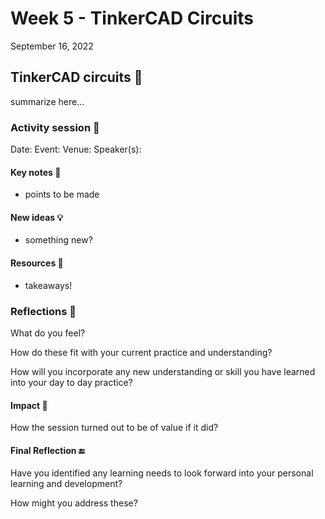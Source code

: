 # Week 5 - TinkerCAD Circuits

September 16, 2022

## TinkerCAD circuits 📰

summarize here...

### Activity session 🏫

Date: Event: Venue: Speaker(s):

#### Key notes 📝

* points to be made

#### New ideas 💡

* something new?

#### Resources 🎁

* takeaways!

### Reflections 🔮

What do you feel?

How do these fit with your current practice and understanding?

How will you incorporate any new understanding or skill you have learned into your day to day practice?

#### Impact 🚀

How the session turned out to be of value if it did?

#### Final Reflection 🔚

Have you identified any learning needs to look forward into your personal learning and development?

How might you address these?

